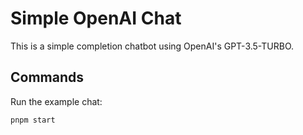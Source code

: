 # Simple OpenAI Chat

This is a simple completion chatbot using OpenAI's GPT-3.5-TURBO.

## Commands

Run the example chat:

```bash
pnpm start
```
